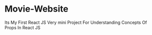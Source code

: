 # Movie-Website
Its My First React JS Very mini Project For Understanding Concepts Of Props In React JS

